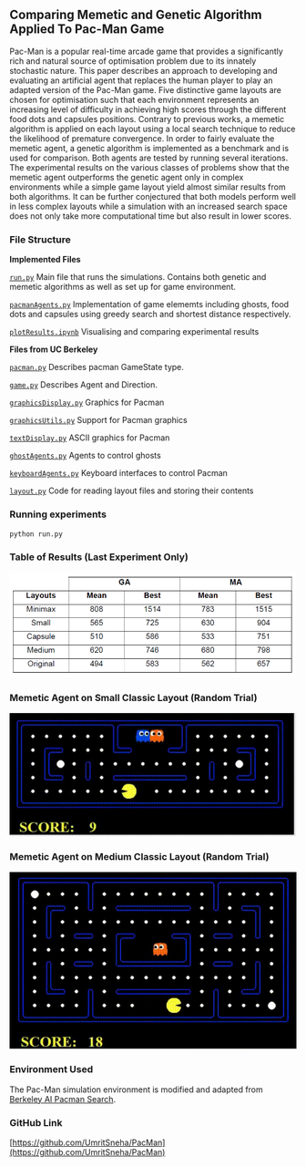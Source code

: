 
## Comparing Memetic and Genetic Algorithm Applied To Pac-Man Game

Pac-Man is a popular real-time arcade game that provides a significantly rich and natural source of optimisation problem due to its innately stochastic nature. This paper describes an approach to developing and evaluating an artificial agent that replaces the human player to play an adapted version of the Pac-Man game. Five distinctive game layouts are chosen for optimisation such that each environment represents an increasing level of difficulty in achieving high scores through the different food dots and capsules positions. Contrary to previous works, a memetic algorithm is applied on each layout using a local search technique to reduce the likelihood of premature convergence.  In order to fairly evaluate the memetic agent, a genetic algorithm is implemented as a benchmark and is used for comparison. Both agents are tested by running several iterations. The experimental results on the various classes of problems show that the memetic agent outperforms the genetic agent only in complex environments while a simple game layout yield almost similar results from both algorithms. It can be further conjectured that both models perform well in less complex layouts while a simulation with an increased search space does not only take more computational time but also result in lower scores. 

### File Structure

**Implemented Files**

[`run.py`](run.py) Main file that runs the simulations. Contains both genetic and memetic algorithms as well as set up for game environment.

[`pacmanAgents.py`](pacmanAgents.py) Implementation of game elememts including ghosts, food dots and capsules using greedy search and shortest distance respectively.

[`plotResults.ipynb`](plotResults.ipynb) Visualising and comparing experimental results 



**Files from UC Berkeley**

[`pacman.py`](pacman.py) Describes pacman GameState type.

[`game.py`](game.py) Describes Agent and Direction.

[`graphicsDisplay.py`](graphicsDisplay.py)   Graphics for Pacman

[`graphicsUtils.py`](graphicsUtils.py)   Support for Pacman graphics

[`textDisplay.py`](textDisplay.py)   ASCII graphics for Pacman

[`ghostAgents.py`](ghostAgents.py)   Agents to control ghosts

[`keyboardAgents.py`](keyboardAgents.py)   Keyboard interfaces to control Pacman

[`layout.py`](layout.py)   Code for reading layout files and storing their contents

### Running experiments

```
python run.py
```

### Table of Results (Last Experiment Only)

![alt text](https://github.com/UmritSneha/PacMan/blob/main/plots/last_exp_table.PNG)

### Memetic Agent on Small Classic Layout (Random Trial)
![Alt Text](https://github.com/UmritSneha/PacMan/blob/main/plots/small_classic_ma_snippet.gif)

### Memetic Agent on Medium Classic Layout (Random Trial)
![Alt Text](https://github.com/UmritSneha/PacMan/blob/main/plots/medium_classic_ma_snippet.gif)


### Environment Used
The Pac-Man simulation environment is modified and adapted from [Berkeley AI Pacman Search](https://github.com/jspacco/pac3man).

### GitHub Link
[https://github.com/UmritSneha/PacMan](https://github.com/UmritSneha/PacMan)

